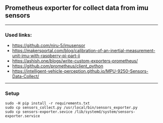 ## Prometheus exporter for collect data from imu sensors

___

### Used links:
 - https://github.com/niru-5/imusensor
 - https://makersportal.com/blog/calibration-of-an-inertial-measurement-unit-imu-with-raspberry-pi-part-ii
 - https://ashish.one/blogs/write-custom-exporters-prometheus/
 - https://github.com/prometheus/client_python
 - https://intelligent-vehicle-perception.github.io/MPU-9250-Sensors-Data-Collect/


___

### Setup

```
sudo -H pip install -r requirements.txt
sudo cp sensors_collect.py /usr/local/bin/sensors_exporter.py
sudo cp sensors-exporter.sevice /lib/systemd/system/sensors-exporter.service
```
